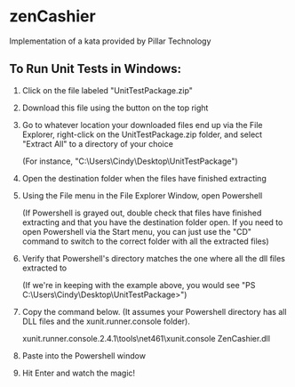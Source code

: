 # zenCashier
Implementation of a kata provided by Pillar Technology

To Run Unit Tests in Windows:
------
1. Click on the file labeled "UnitTestPackage.zip"
2. Download this file using the button on the top right
3. Go to whatever location your downloaded files end up via the File Explorer, right-click on the UnitTestPackage.zip folder, and select "Extract All" to a directory of your choice

   (For instance, "C:\Users\Cindy\Desktop\UnitTestPackage")

4. Open the destination folder when the files have finished extracting
5. Using the File menu in the File Explorer Window, open Powershell

   (If Powershell is grayed out, double check that files have finished extracting and that you have the destination folder open. If you need to open Powershell via the Start menu, you can just use the "CD" command to switch to the correct folder with all the extracted files)

6. Verify that Powershell's directory matches the one where all the dll files extracted to

   (If we're in keeping with the example above, you would see "PS C:\Users\Cindy\Desktop\UnitTestPackage>")
   
7. Copy the command below. (It assumes your Powershell directory has all DLL files and the xunit.runner.console folder). 

   xunit.runner.console.2.4.1\tools\net461\xunit.console ZenCashier.dll

8. Paste into the Powershell window
9. Hit Enter and watch the magic!
